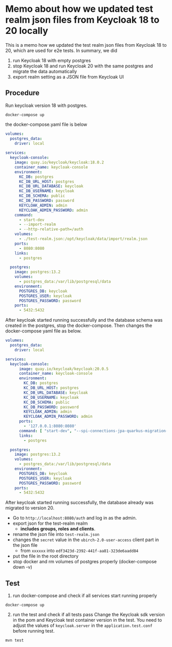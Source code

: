 # Memo about how we updated test realm json files from Keycloak 18 to 20 locally
This is a memo how we updated the test realm json files from Keycloak 18 to 20, which are used for e2e tests.
In summary, we did
1. run Keycloak 18 with empty postgres
2. stop Keycloak 18 and run Keycloak 20 with the same postgres and migrate the data automatically
3. export realm setting as a JSON file from Keycloak UI

## Procedure
Run keycloak version 18 with postgres.
```shell
docker-compose up
```

the docker-compose.yaml file is below
```yaml
volumes:
  postgres_data:
    driver: local
    
services:
  keycloak-console:
    image: quay.io/keycloak/keycloak:18.0.2
    container_name: keycloak-console
    environment:
      KC_DB: postgres
      KC_DB_URL_HOST: postgres
      KC_DB_URL_DATABASE: keycloak
      KC_DB_USERNAME: keycloak
      KC_DB_SCHEMA: public
      KC_DB_PASSWORD: password
      KEYCLOAK_ADMIN: admin
      KEYCLOAK_ADMIN_PASSWORD: admin
    command:
      - start-dev
      - --import-realm
      - --http-relative-path=/auth
    volumes:
      - ./test-realm.json:/opt/keycloak/data/import/realm.json
    ports:
      - 8080:8080
    links:
      - postgres

  postgres:
    image: postgres:13.2
    volumes:
      - postgres_data:/var/lib/postgresql/data
    environment:
      POSTGRES_DB: keycloak
      POSTGRES_USER: keycloak
      POSTGRES_PASSWORD: password
    ports:
      - 5432:5432
```

After keycloak started running successfully and the database schema was created in the postgres, stop the docker-compose.
Then changes the docker-compose yaml file as below.

```yaml
volumes:
  postgres_data:
    driver: local

services:    
  keycloak-console:
      image: quay.io/keycloak/keycloak:20.0.5
      container_name: keycloak-console
      environment:
        KC_DB: postgres
        KC_DB_URL_HOST: postgres
        KC_DB_URL_DATABASE: keycloak
        KC_DB_USERNAME: keycloak
        KC_DB_SCHEMA: public
        KC_DB_PASSWORD: password
        KEYCLOAK_ADMIN: admin
        KEYCLOAK_ADMIN_PASSWORD: admin
      ports:
        - '127.0.0.1:8080:8080'
      command: [ "start-dev", "--spi-connections-jpa-quarkus-migration-strategy=update", "--http-relative-path=/auth"]
      links:
        - postgres

  postgres:
    image: postgres:13.2
    volumes:
      - postgres_data:/var/lib/postgresql/data
    environment:
      POSTGRES_DB: keycloak
      POSTGRES_USER: keycloak
      POSTGRES_PASSWORD: password
    ports:
      - 5432:5432
```

After keycloak started running successfully, the database already was migrated to version 20.

- Go to `http://localhost:8080/auth` and log in as the admin.
- export json for the test-realm realm
  - __includes groups, roles and clients__.
- rename the json file into `test-realm.json`
- changes the `secret` value in the `ubirch-2.0-user-access` client part in the json file
    - from `xxxxxx` into `edf3423d-2392-441f-aa81-323de6aadd84`
- put the file in the root directory
- stop docker and rm volumes of postgres properly (docker-compose down -v)

## Test
1. run docker-compose and check if all services start running properly
```shell
docker-compose up
```

2. run the test and check if all tests pass
Change the Keycloak sdk version in the pom and Keycloak test container version in the test.
You need to adjust the values of `keycloak.server` in the `application.test.conf` before running test.
```shell
mvn test
```
